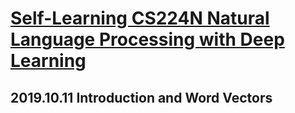 # [Self-Learning CS224N Natural Language Processing with Deep Learning](http://web.stanford.edu/class/cs224n/)

## 2019.10.11 Introduction and Word Vectors
